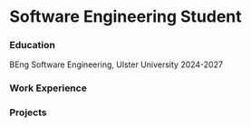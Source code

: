 # Software Engineering Student

### Education
BEng Software Engineering, Ulster University
2024-2027

### Work Experience


### Projects

